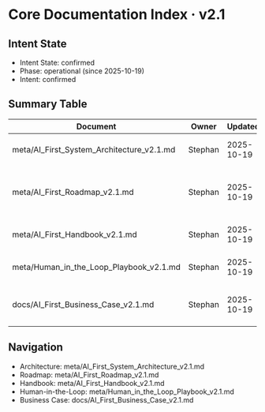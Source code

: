 # Core Documentation Index · v2.1

## Intent State
- Intent State: confirmed
- Phase: operational (since 2025-10-19)
- Intent: confirmed

## Summary Table
| Document | Owner | Updated | Rhythm | Notes |
| --- | --- | --- | --- | --- |
| meta/AI_First_System_Architecture_v2.1.md | Stephan | 2025-10-19 | Monthly review | Layers, roles, interfaces. |
| meta/AI_First_Roadmap_v2.1.md | Stephan | 2025-10-19 | Bi-weekly cadence (light) | Phases & decision gates (draft intent). |
| meta/AI_First_Handbook_v2.1.md | Stephan | 2025-10-19 | Quarterly | Operating rules and prompts. |
| meta/Human_in_the_Loop_Playbook_v2.1.md | Stephan | 2025-10-19 | Weekly reflection (15 min) | Human oversight loop. |
| docs/AI_First_Business_Case_v2.1.md | Stephan | 2025-10-19 | Monthly checkpoint | Value thesis and metrics seed. |

## Navigation
- Architecture: meta/AI_First_System_Architecture_v2.1.md
- Roadmap: meta/AI_First_Roadmap_v2.1.md
- Handbook: meta/AI_First_Handbook_v2.1.md
- Human-in-the-Loop: meta/Human_in_the_Loop_Playbook_v2.1.md
- Business Case: docs/AI_First_Business_Case_v2.1.md
